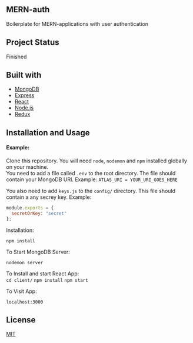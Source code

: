 ## MERN-auth
Boilerplate for MERN-applications with user authentication

## Project Status
Finished

## Built with
* [MongoDB](https://www.mongodb.com/)
* [Express](https://expressjs.com/)
* [React](https://reactjs.org/)
* [Node.js](https://nodejs.org/en/)
* [Redux](https://redux.js.org/)

## Installation and Usage
#### Example:
Clone this repository. You will need `node`, `nodemon` and `npm` installed globally on your machine.  
You need to add a file called `.env` to the root directory. The file should contain your MongoDB URI.
Example: `ATLAS_URI = YOUR_URI_GOES_HERE`

You also need to add `keys.js` to the `config/` directory. This file should contain a any secrey key.
Example: 
```javascript
module.exports = {
  secretOrKey: "secret"
};
```
Installation:  

`npm install`  

To Start MongoDB Server:  

`nodemon server`  

To Install and start React App:  
`cd client/`
`npm install`
`npm start`  

To Visit App:  

`localhost:3000`  

## License
[MIT](https://choosealicense.com/licenses/mit/)
